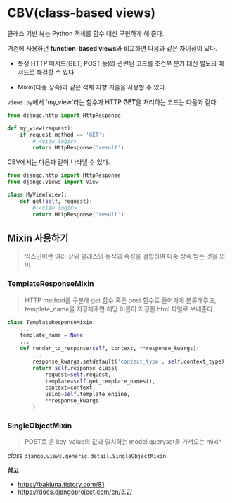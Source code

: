 # CBV(class-based views)

클래스 기반 뷰는 Python 객체를 함수 대신 구현하게 해 준다.

기존에 사용하던 **function-based views**와 비교하면 다음과 같은 차이점이 있다.

- 특정 HTTP 메서드(GET, POST 등)와 관련된 코드를 조건부 분기 대신 별도의 메서드로 해결할 수 있다.

- Mixin(다중 상속)과 같은 객체 지향 기술을 사용할 수 있다.



`views.py`에서 'my_view'라는 함수가 HTTP **GET**을 처리하는 코드는 다음과 같다.

```python
from django.http import HttpResponse

def my_view(request):
    if request.method == 'GET':
        # <view logic>
        return HttpResponse('result')
```



CBV에서는 다음과 같이 나타낼 수 있다.

```python
from django.http import HttpResponse
from django.views import View

class MyView(View):
    def get(self, request):
        # <view logic>
        return HttpResponse('result')
```



## Mixin 사용하기

> 믹스인이란 여러 상위 클래스의 동작과 속성을 결합하여 다중 상속 받는 것을 의미

### TemplateResponseMixin

> HTTP method를 구분해 get 함수 혹은 post 함수로 들어가게 분류해주고, template_name을 지정해주면 해당 이름이 지정한 html 파일로 보내준다.

```python
class TemplateResponseMixin:
    ...
    template_name = None
    ...
    def render_to_response(self, context, **response_kwargs):
        ...
        response_kwargs.setdefault('context_type', self.context_type)
        return self.response_class(
            request=self.request,
            template=self.get_template_names(),
            context=context,
            using=self.template_engine,
            **response_kwargs
        )
```



### SingleObjectMixin

> POST로 온 key-value의 값과 일치하는 model queryset을 가져오는 mixin

*class* `django.views.generic.detail.SingleObjectMixin`





**참고**

- https://bakjuna.tistory.com/81
- https://docs.djangoproject.com/en/3.2/
